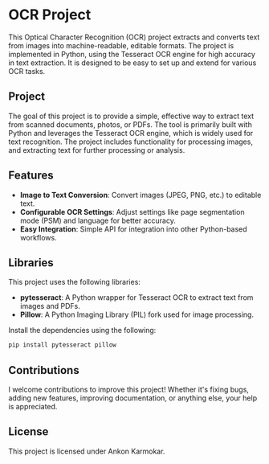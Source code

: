 # OCR Project

This Optical Character Recognition (OCR) project extracts and converts text from images into machine-readable, editable formats. The project is implemented in Python, using the Tesseract OCR engine for high accuracy in text extraction. It is designed to be easy to set up and extend for various OCR tasks.

## Project

The goal of this project is to provide a simple, effective way to extract text from scanned documents, photos, or PDFs. The tool is primarily built with Python and leverages the Tesseract OCR engine, which is widely used for text recognition. The project includes functionality for processing images, and extracting text for further processing or analysis.

## Features

- **Image to Text Conversion**: Convert images (JPEG, PNG, etc.) to editable text.
- **Configurable OCR Settings**: Adjust settings like page segmentation mode (PSM) and language for better accuracy.
- **Easy Integration**: Simple API for integration into other Python-based workflows.

## Libraries

This project uses the following libraries:

- **pytesseract**: A Python wrapper for Tesseract OCR to extract text from images and PDFs.
- **Pillow**: A Python Imaging Library (PIL) fork used for image processing.

Install the dependencies using the following:
```bash
pip install pytesseract pillow
```

## Contributions

I welcome contributions to improve this project! Whether it's fixing bugs, adding new features, improving documentation, or anything else, your help is appreciated.

## License

This project is licensed under Ankon Karmokar.
